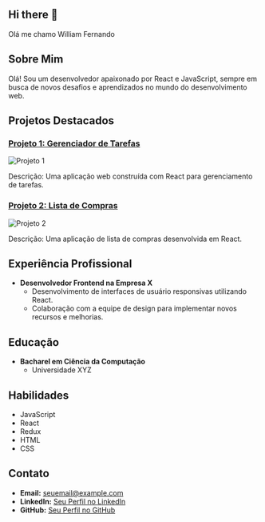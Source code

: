 ## Hi there 👋

<!--
**WilliamSzczepaniuk/WilliamSzczepaniuk** is a ✨ _special_ ✨ repository because its `README.md` (this file) appears on your GitHub profile.

Here are some ideas to get you started:

- 🔭 I’m currently working on 
- 🌱 I’m currently learning ...
- 👯 I’m looking to collaborate on ...
- 🤔 I’m looking for help with ...
- 💬 Ask me about ...
- 📫 How to reach me: ...
- 😄 Pronouns: ...
- ⚡ Fun fact: ...
-->
Olá me chamo William Fernando

## Sobre Mim

Olá! Sou um desenvolvedor apaixonado por React e JavaScript, sempre em busca de novos desafios e aprendizados no mundo do desenvolvimento web.

## Projetos Destacados

### [Projeto 1: Gerenciador de Tarefas](link_para_o_projeto_1)

![Projeto 1](link_para_imagem_projeto_1)

Descrição: Uma aplicação web construída com React para gerenciamento de tarefas.

### [Projeto 2: Lista de Compras](link_para_o_projeto_2)

![Projeto 2](link_para_imagem_projeto_2)

Descrição: Uma aplicação de lista de compras desenvolvida em React.

## Experiência Profissional

- **Desenvolvedor Frontend na Empresa X**
  - Desenvolvimento de interfaces de usuário responsivas utilizando React.
  - Colaboração com a equipe de design para implementar novos recursos e melhorias.

## Educação

- **Bacharel em Ciência da Computação**
  - Universidade XYZ

## Habilidades

- JavaScript
- React
- Redux
- HTML
- CSS

## Contato

- **Email:** seuemail@example.com
- **LinkedIn:** [Seu Perfil no LinkedIn](link_para_o_linkedin)
- **GitHub:** [Seu Perfil no GitHub](link_para_o_github)
